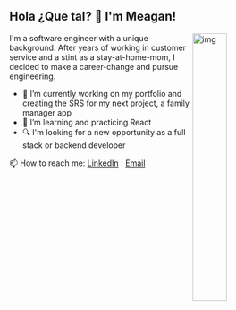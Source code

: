 ## Hola ¿Que tal? 👋 I'm Meagan! 
<img width="35%" align="right" alt="img" src="https://user-images.githubusercontent.com/110854972/217664879-89890869-7291-4d74-bba7-74e235f8dae3.png" />

I'm a software engineer with a unique background. After years of working in customer service and a stint as a stay-at-home-mom, I decided to make a career-change and pursue engineering. 

- 🔭 I’m currently working on my portfolio and creating the SRS for my next project, a family manager app 
- 🌱 I’m learning and practicing React
- :mag: I'm looking for a new opportunity as a full stack or backend developer 

📫 How to reach me:
[LinkedIn](https://www.linkedin.com/in/megstclair/) | [Email](mailto:meagan.j.stclair@gmail.com)

